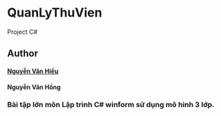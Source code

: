 # QuanLyThuVien
Project C#

## Author
#### [Nguyễn Văn Hiếu](https://www.facebook.com/hieunv1996)
#### Nguyễn Văn Hồng

### Bài tập lớn môn Lập trình C# winform sử dụng mô hình 3 lớp.
